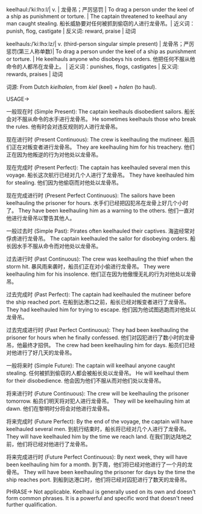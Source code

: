 keelhaul:/ˈkiːlhɔːl/| v. | 龙骨吊；严厉惩罚 | To drag a person under the keel of a ship as punishment or torture.  | The captain threatened to keelhaul any man caught stealing. 船长威胁要对任何被抓到偷窃的人进行龙骨吊。| 近义词：punish, flog, castigate | 反义词: reward, praise | 动词

keelhauls:/ˈkiːlhɔːlz/| v. (third-person singular simple present) | 龙骨吊；严厉惩罚(第三人称单数)|  To drag a person under the keel of a ship as punishment or torture.  | He keelhauls anyone who disobeys his orders. 他把任何不服从他命令的人都吊在龙骨上。 | 近义词：punishes, flogs, castigates | 反义词: rewards, praises | 动词


词源:  From Dutch *kielhalen*, from *kiel* (keel) + *halen* (to haul).


USAGE->

一般现在时 (Simple Present):
The captain keelhauls disobedient sailors. 船长会对不服从命令的水手进行龙骨吊。
He sometimes keelhauls those who break the rules. 他有时会对违反规则的人进行龙骨吊。

现在进行时 (Present Continuous):
The crew is keelhauling the mutineer. 船员们正在对叛变者进行龙骨吊。
They are keelhauling him for his treachery. 他们正在因为他叛逆的行为对他处以龙骨吊。

现在完成时 (Present Perfect):
The captain has keelhauled several men this voyage.  船长这次航行已经对几个人进行了龙骨吊。
They have keelhauled him for stealing. 他们因为他偷窃而对他处以龙骨吊。

现在完成进行时 (Present Perfect Continuous):
The sailors have been keelhauling the prisoner for hours. 水手们已经把囚犯吊在龙骨上好几个小时了。
They have been keelhauling him as a warning to the others.  他们一直对他进行龙骨吊以警告其他人。


一般过去时 (Simple Past):
Pirates often keelhauled their captives. 海盗经常对俘虏进行龙骨吊。
The captain keelhauled the sailor for disobeying orders. 船长因水手不服从命令而对他处以龙骨吊。


过去进行时 (Past Continuous):
The crew was keelhauling the thief when the storm hit.  暴风雨来袭时，船员们正在对小偷进行龙骨吊。
They were keelhauling him for his insolence.  他们正在因为他傲慢无礼的行为对他处以龙骨吊。


过去完成时 (Past Perfect):
The captain had keelhauled the mutineer before the ship reached port.  在船到达港口之前，船长已经对叛变者进行了龙骨吊。
They had keelhauled him for trying to escape.  他们因为他试图逃跑而对他处以龙骨吊。


过去完成进行时 (Past Perfect Continuous):
They had been keelhauling the prisoner for hours when he finally confessed.  他们对囚犯进行了数小时的龙骨吊，他最终才招供。
The crew had been keelhauling him for days.  船员们已经对他进行了好几天的龙骨吊。

一般将来时 (Simple Future):
The captain will keelhaul anyone caught stealing.  任何被抓到偷窃的人都会被船长处以龙骨吊。
He will keelhaul them for their disobedience. 他会因为他们不服从而对他们处以龙骨吊。


将来进行时 (Future Continuous):
The crew will be keelhauling the prisoner tomorrow. 船员们明天将对犯人进行龙骨吊。
They will be keelhauling him at dawn. 他们在黎明时分将会对他进行龙骨吊。

将来完成时 (Future Perfect):
By the end of the voyage, the captain will have keelhauled several men. 到航行结束时，船长将已经对几个人进行了龙骨吊。
They will have keelhauled him by the time we reach land. 在我们到达陆地之前，他们将已经对他进行了龙骨吊。


将来完成进行时 (Future Perfect Continuous):
By next week, they will have been keelhauling him for a month. 到下周，他们将已经对他进行了一个月的龙骨吊。
They will have been keelhauling the prisoner for days by the time the ship reaches port. 到船到达港口时，他们将已经对囚犯进行了数天的龙骨吊。



PHRASE->
Not applicable.  Keelhaul is generally used on its own and doesn't form common phrases.  It is a powerful and specific word that doesn't need further qualification.
